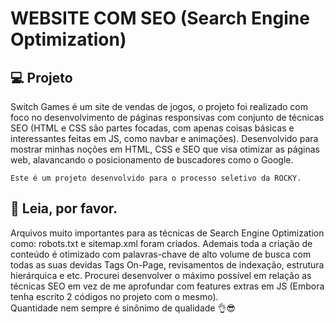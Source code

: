 <h1> WEBSITE COM SEO (Search Engine Optimization) </h1>

## 💻 Projeto   
<p>
    Switch Games é um site de vendas de jogos, o projeto foi realizado com foco no desenvolvimento de páginas responsivas com conjunto de técnicas SEO (HTML e CSS são partes focadas, com apenas coisas básicas e interessantes feitas em JS, como navbar e animações). Desenvolvido para mostrar minhas noções em HTML, CSS e SEO que visa otimizar as páginas web, alavancando o posicionamento de buscadores como o Google. 

    Este é um projeto desenvolvido para o processo seletivo da ROCKY.
</p>

## 📝 Leia, por favor.
<p>
    Arquivos muito importantes para as técnicas de Search Engine Optimization como: robots.txt e sitemap.xml foram criados. Ademais toda a criação de conteúdo é otimizado com palavras-chave de alto volume de busca com todas as suas devidas Tags On-Page, revisamentos de indexação, estrutura hierárquica e etc. Procurei desenvolver o máximo possível em relação as técnicas SEO em vez de me aprofundar com features extras em JS (Embora tenha escrito 2 códigos no projeto com o mesmo).
    <br>
    Quantidade nem sempre é sinônimo de qualidade 👌😎
</p>